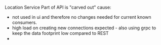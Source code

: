 

Location Service Part of API is "carved out" cause:
- not used in ui and therefore no changes needed for current known consumers.
- high load on creating new connections expected - also using grpc to keep the data footprint low compared to REST
- 